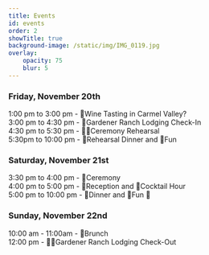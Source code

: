 ```yaml
---
title: Events
id: events
order: 2
showTitle: true
background-image: /static/img/IMG_0119.jpg
overlay:
    opacity: 75
    blur: 5
---
```

### **Friday, November 20th**

1:00 pm to 3:00 pm - 🚂Wine Tasting in Carmel Valley?\
3:00 pm to 4:30 pm - 🏡Gardener Ranch Lodging Check-In\
4:30 pm to 5:30 pm - 🧑‍🎓Ceremony Rehearsal\
5:30pm to 10:00 pm - 🌮Rehearsal Dinner and 💃Fun

### **Saturday, November 21st**

3:30 pm to 4:00 pm - 💍Ceremony\
4:00 pm to 5:00 pm - 🎊Reception and 🍾Cocktail Hour\
5:00 pm to 10:00 pm - 🍕Dinner and 🕺Fun 🌭

### **Sunday, November 22nd**

10:00 am - 11:00am - 🥂Brunch\
12:00 pm - 💁‍♀️Gardener Ranch Lodging Check-Out

